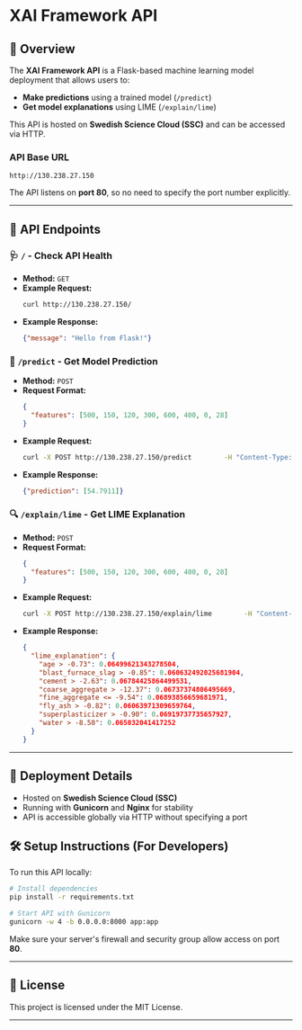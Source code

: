 # XAI Framework API

## 📖 Overview

The **XAI Framework API** is a Flask-based machine learning model deployment that allows users to:

- **Make predictions** using a trained model (`/predict`)
- **Get model explanations** using LIME (`/explain/lime`)

This API is hosted on **Swedish Science Cloud (SSC)** and can be accessed via HTTP.

### API Base URL
```
http://130.238.27.150
```
The API listens on **port 80**, so no need to specify the port number explicitly.

---

## 🔧 API Endpoints

### 🩺 `/` - Check API Health
- **Method:** `GET`
- **Example Request:**
  ```bash
  curl http://130.238.27.150/
  ```
- **Example Response:**
  ```json
  {"message": "Hello from Flask!"}
  ```

### 🔮 `/predict` - Get Model Prediction
- **Method:** `POST`
- **Request Format:**
  ```json
  {
    "features": [500, 150, 120, 300, 600, 400, 0, 28]
  }
  ```
- **Example Request:**
  ```bash
  curl -X POST http://130.238.27.150/predict        -H "Content-Type: application/json"        -d '{"features": [500, 150, 120, 300, 600, 400, 0, 28]}'
  ```
- **Example Response:**
  ```json
  {"prediction": [54.7911]}
  ```

### 🔍 `/explain/lime` - Get LIME Explanation
- **Method:** `POST`
- **Request Format:**
  ```json
  {
    "features": [500, 150, 120, 300, 600, 400, 0, 28]
  }
  ```
- **Example Request:**
  ```bash
  curl -X POST http://130.238.27.150/explain/lime        -H "Content-Type: application/json"        -d '{"features": [500, 150, 120, 300, 600, 400, 0, 28]}'
  ```
- **Example Response:**
  ```json
  {
    "lime_explanation": {
      "age > -0.73": 0.06499621343278504,
      "blast_furnace_slag > -0.85": 0.060632492025681904,
      "cement > -2.63": 0.06784425864499531,
      "coarse_aggregate > -12.37": 0.06737374806495669,
      "fine_aggregate <= -9.54": 0.06893856659681971,
      "fly_ash > -0.82": 0.06063971309659764,
      "superplasticizer > -0.90": 0.06919737735657927,
      "water > -8.50": 0.065032041417252
    }
  }
  ```

---

## 🚀 Deployment Details

- Hosted on **Swedish Science Cloud (SSC)**
- Running with **Gunicorn** and **Nginx** for stability
- API is accessible globally via HTTP without specifying a port

## 🛠 Setup Instructions (For Developers)

To run this API locally:

```bash
# Install dependencies
pip install -r requirements.txt

# Start API with Gunicorn
gunicorn -w 4 -b 0.0.0.0:8000 app:app
```

Make sure your server's firewall and security group allow access on port **80**.

---

## 📝 License

This project is licensed under the MIT License.

---
